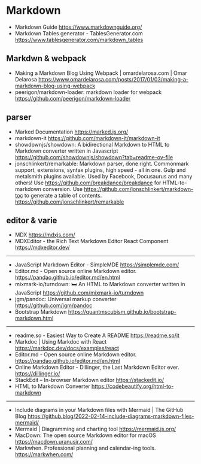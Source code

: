 # Markdown

* Markdown Guide <https://www.markdownguide.org/>
* Markdown Tables generator - TablesGenerator.com <https://www.tablesgenerator.com/markdown_tables>


## Markdwn & webpack
* Making a Markdown Blog Using Webpack | omardelarosa.com | Omar Delarosa <https://www.omardelarosa.com/posts/2017/01/03/making-a-markdown-blog-using-webpack>
* peerigon/markdown-loader: markdown loader for webpack <https://github.com/peerigon/markdown-loader>


## parser
* Marked Documentation <https://marked.js.org/>
* markdown-it <https://github.com/markdown-it/markdown-it>
* showdownjs/showdown: A bidirectional Markdown to HTML to Markdown converter written in Javascript <https://github.com/showdownjs/showdown?tab=readme-ov-file>
* jonschlinkert/remarkable: Markdown parser, done right. Commonmark support, extensions, syntax plugins, high speed - all in one. Gulp and metalsmith plugins available. Used by Facebook, Docusaurus and many others! Use https://github.com/breakdance/breakdance for HTML-to-markdown conversion. Use https://github.com/jonschlinkert/markdown-toc to generate a table of contents. <https://github.com/jonschlinkert/remarkable>


## editor & varie

* MDX <https://mdxjs.com/>
* MDXEditor - the Rich Text Markdown Editor React Component <https://mdxeditor.dev/>

---

* JavaScript Markdown Editor - SimpleMDE <https://simplemde.com/>
* Editor.md - Open source online Markdown editor. <https://pandao.github.io/editor.md/en.html>
* mixmark-io/turndown: 🛏 An HTML to Markdown converter written in JavaScript <https://github.com/mixmark-io/turndown>
* jgm/pandoc: Universal markup converter <https://github.com/jgm/pandoc>
* Bootstrap Markdown <https://quantmscubism.github.io/bootstrap-markdown.html>

 
----

* readme.so - Easiest Way to Create A README <https://readme.so/it>
* Markdoc | Using Markdoc with React <https://markdoc.dev/docs/examples/react>
* Editor.md - Open source online Markdown editor. <https://pandao.github.io/editor.md/en.html>
* Online Markdown Editor - Dillinger, the Last Markdown Editor ever. <https://dillinger.io/>
* StackEdit – In-browser Markdown editor <https://stackedit.io/>
* HTML to Markdown Converter <https://codebeautify.org/html-to-markdown>
---
* Include diagrams in your Markdown files with Mermaid | The GitHub Blog <https://github.blog/2022-02-14-include-diagrams-markdown-files-mermaid/>
* Mermaid | Diagramming and charting tool <https://mermaid.js.org/>
* MacDown: The open source Markdown editor for macOS <https://macdown.uranusjr.com/>
* Markwhen. Professional planning and calendar-ing tools.  <https://markwhen.com/> 
